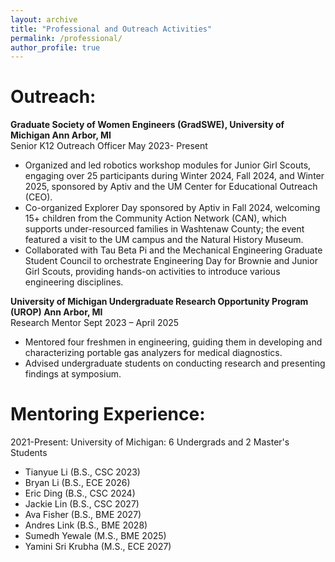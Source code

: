 ```yaml
---
layout: archive
title: "Professional and Outreach Activities"
permalink: /professional/
author_profile: true
---
```

<b>Outreach:</b>
================
<b> Graduate Society of Women Engineers (GradSWE), University of Michigan Ann Arbor, MI </b>
<br>Senior K12 Outreach Officer May 2023- Present
- Organized and led robotics workshop modules for Junior Girl Scouts, engaging over 25 participants during Winter 2024, Fall 2024, and Winter 2025, sponsored by Aptiv and the UM Center for Educational Outreach (CEO).
- Co-organized Explorer Day sponsored by Aptiv in Fall 2024, welcoming 15+ children from the Community Action Network (CAN), which supports under-resourced families in Washtenaw County; the event featured a visit to the UM campus and the Natural History Museum.
- Collaborated with Tau Beta Pi and the Mechanical Engineering Graduate Student Council to orchestrate Engineering Day for Brownie and Junior Girl Scouts, providing hands-on activities to introduce various engineering disciplines.

<b> University of Michigan Undergraduate Research Opportunity Program (UROP) Ann Arbor, MI</b>
<br>Research Mentor Sept 2023 – April 2025
- Mentored four freshmen in engineering, guiding them in developing and characterizing portable gas analyzers for medical diagnostics.
- Advised undergraduate students on conducting research and presenting findings at symposium.


<b>Mentoring Experience:</b>
============================
2021-Present: University of Michigan: 6 Undergrads and 2 Master's Students
- Tianyue Li (B.S., CSC 2023)
- Bryan Li (B.S., ECE 2026)
- Eric Ding (B.S., CSC 2024)
- Jackie Lin (B.S., CSC 2027)
- Ava Fisher (B.S., BME 2027)
- Andres Link (B.S., BME 2028)
- Sumedh Yewale (M.S., BME 2025)
- Yamini Sri Krubha (M.S., ECE 2027) 


